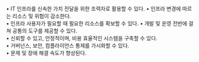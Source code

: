 • IT 인프라를 신속한 가치 전달을 위한 조력자로 활용할 수 있다. 
• 인프라 변경에 따르는 리소스 및 위험이 감소한다.  
• 인프라 사용자가 필요할 때 필요한 리소스를 확보할 수 있다. 
• 개발 및 운영 전반에 걸쳐 공통의 도구를 제공할 수 있다.  
• 신뢰할 수 있고, 안정적이며, 비용 효율적인 시스템을 구축할 수 있다.  
• 거버넌스, 보안, 컴플라이언스 통제를 가시화할 수 있다.  
• 문제 및 장애 해결 속도가 향상된다. 